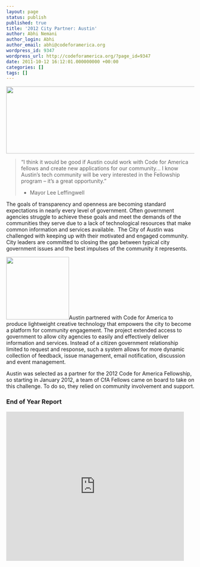 ```yaml
---
layout: page
status: publish
published: true
title: '2012 City Partner: Austin'
author: Abhi Nemani
author_login: Abhi
author_email: abhi@codeforamerica.org
wordpress_id: 9347
wordpress_url: http://codeforamerica.org/?page_id=9347
date: 2011-10-12 16:12:01.000000000 +00:00
categories: []
tags: []
---
```

<p id="internal-source-marker_0.628739543234031"><a href="http://codeforamerica.org/wp-content/uploads/2011/06/austinv3.jpeg"><img class="aligncenter size-full wp-image-6290" title="austinv3" src="http://codeforamerica.org/wp-content/uploads/2011/06/austinv3.jpeg" alt="" width="630" height="180" /></a></p>

<blockquote>“I think it would be good if Austin could work with Code for America fellows and create new applications for our community... I know Austin’s tech community will be very interested in the Fellowship program – it’s a great opportunity.”

- Mayor Lee Leffingwell</blockquote>
The goals of transparency and openness are becoming standard expectations in nearly every level of government. Often government agencies struggle to achieve these goals and meet the demands of the communities they serve due to a lack of technological resources that make common information and services available.  The City of Austin was challenged with keeping up with their motivated and engaged community. City leaders are committed to closing the gap between typical city government issues and the best impulses of the community it represents.

<a href="http://codeforamerica.org/wp-content/uploads/2011/06/Austinseal1.jpg"><img class="alignright size-medium wp-image-6293" title="Austinseal" src="http://codeforamerica.org/wp-content/uploads/2011/06/Austinseal1-300x300.jpg" alt="" width="168" height="168" /></a>Austin partnered with Code for America to produce lightweight creative technology that empowers the city to become a platform for community engagement. The project extended access to government to allow city agencies to easily and effectively deliver information and services. Instead of a citizen government relationship limited to request and response, such a system allows for more dynamic collection of feedback, issue management, email notification, discussion and event management.

Austin was selected as a partner for the 2012 Code for America Fellowship, so starting in January 2012, a team of CfA Fellows came on board to take on this challenge. To do so, they relied on community involvement and support.

<h3>End of Year Report</h3>
<iframe src="http://www.slideshare.net/slideshow/embed_code/22305294" width="476" height="400" frameborder="0" marginwidth="0" marginheight="0" scrolling="no"></iframe>
